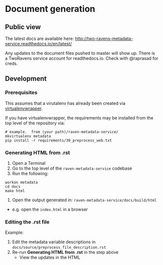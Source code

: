 # Document generation

## Public view

The latest docs are available here: http://two-ravens-metadata-service.readthedocs.io/en/latest/

Any updates to the document files pushed to master will show up.  There is a TwoRavens service account for readthedocs.io.  Check with @raprasad for creds.

## Development

### Prerequisites
This assumes that a virutalenv has already been created via  [virtualenvwrapper](http://virtualenvwrapper.readthedocs.io/en/latest/install.html).

If you have virtualenvwrapper, the requirements may be installed from the top level of the repository via:

```
# example.  from (your path)/raven-metadata-service/
mkvirtualenv metadata
pip install -r requirements/30_preprocess_web.txt
```


### Generating HTML from .rst

1. Open a Terminal
1. Go to the top level of the `raven-metadata-service` codebase
1. Run the following:
  ```
  workon metadata
  cd docs
  make html
  ```
1. Open the output generated in: `raven-metadata-service/docs/build/html`
  - e.g. open the `index.html` in a browser

### Editing the .rst file

Example:
1. Edit the metadata variable descriptions in `docs/source/preprocess_file_description.rst`
1. Re-run **Generating HTML from .rst** in the step above
   - View the updates in the HTML
